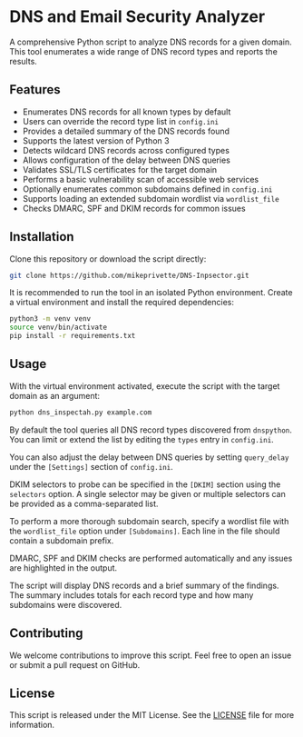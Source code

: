 # DNS and Email Security Analyzer

A comprehensive Python script to analyze DNS records for a given domain. This tool enumerates a wide range of DNS record types and reports the results.

## Features

- Enumerates DNS records for all known types by default
- Users can override the record type list in `config.ini`
- Provides a detailed summary of the DNS records found
- Supports the latest version of Python 3
- Detects wildcard DNS records across configured types
- Allows configuration of the delay between DNS queries
- Validates SSL/TLS certificates for the target domain
- Performs a basic vulnerability scan of accessible web services
- Optionally enumerates common subdomains defined in `config.ini`
- Supports loading an extended subdomain wordlist via `wordlist_file`
- Checks DMARC, SPF and DKIM records for common issues

## Installation

Clone this repository or download the script directly:

```bash
git clone https://github.com/mikeprivette/DNS-Inpsector.git
```

It is recommended to run the tool in an isolated Python environment. Create a
virtual environment and install the required dependencies:

```bash
python3 -m venv venv
source venv/bin/activate
pip install -r requirements.txt
```

## Usage

With the virtual environment activated, execute the script with the target domain as an argument:

```bash
python dns_inspectah.py example.com
```

By default the tool queries all DNS record types discovered from `dnspython`.
You can limit or extend the list by editing the `types` entry in `config.ini`.

You can also adjust the delay between DNS queries by setting `query_delay` under
the `[Settings]` section of `config.ini`.

DKIM selectors to probe can be specified in the `[DKIM]` section using the
`selectors` option. A single selector may be given or multiple selectors can be
provided as a comma-separated list.

To perform a more thorough subdomain search, specify a wordlist file with the
`wordlist_file` option under `[Subdomains]`. Each line in the file should
contain a subdomain prefix.

DMARC, SPF and DKIM checks are performed automatically and any issues are
highlighted in the output.

The script will display DNS records and a brief summary of the findings.
The summary includes totals for each record type and how many subdomains were discovered.

## Contributing

We welcome contributions to improve this script. Feel free to open an issue or submit a pull request on GitHub.

## License

This script is released under the MIT License. See the [LICENSE](LICENSE) file for more information.
